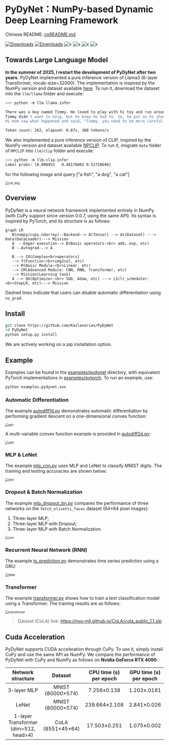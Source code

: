# PyDyNet：NumPy-based Dynamic Deep Learning Framework

Chinese README: [cnREADME.md](./cnREADME.md)

[![Downloads](https://pepy.tech/badge/pydynet)](https://pepy.tech/project/pydynet)
[![Downloads](https://static.pepy.tech/personalized-badge/pydynet?period=month&units=international_system&left_color=grey&right_color=orange&left_text=downloads/month)](https://pepy.tech/project/pydynet)
![x](https://img.shields.io/pypi/l/pydynet)
![x](https://img.shields.io/pypi/implementation/numpy)
![x](https://img.shields.io/github/stars/Kaslanarian/PyDyNet?style=social)
![x](https://img.shields.io/github/forks/Kaslanarian/PyDyNet?style=social)

## Towards Large Language Model

**In the summer of 2025, I restart the development of PyDyNet after two years.** PyDyNet implemented a pure inference version of Llama3 (6-layer Transformer, vocab-size=32000). The implementation is inspired by the NumPy version and dataset available [here](https://github.com/likejazz/llama3.np). To run it, download the dataset into the `llm/llama` folder and execute:

```bash
>>> python -m llm.llama.infer

There was a boy named Timmy. He loved to play with hi toy and run around outside. One day, Timmy' mom asked him to help her with the laundry. Timmy didn't want to help because he wanted to play. But hi mom said, "Timmy, you need to help me. It' important to help out."
Timmy didn't want to help, but he knew he had to. So, he put on hi shoe and went outside to help hi mom. A they were folding the clothe, Timmy saw a big pile of laundry on the floor. He wanted to help, so he started to pick it up. But then, he accidentally knocked over a pile of clothe and they fell on him. Timmy wa okay, but he felt bad.
Hi mom saw what happened and said, "Timmy, you need to be more careful. You could have hurt yourself." Timmy felt bad and said sorry. Hi mom hugged him and said, "It' okay, accident happen. Let' clean up the laundry together." Timmy learned that it' important to be careful and help out when you need it.

Token count: 262, elapsed: 0.87s, 300 tokens/s
```

We also implemented a pure inference version of CLIP, inspired by the NumPy version and dataset available [NPCLIP](https://github.com/99991/NPCLIP). To run it, imigrate `data` folder of `MPCLIP` into `llm/clip` folder and execute: 

```bash
>>> python -m llm.clip.infer
Label probs: [0.000953   0.48176003 0.51728696]
```

for the following image and query ["a fish", "a dog", "a cat"]

<img src="llm/clip/picture.png" alt="cat_dog" style="zoom:67%;" />

## Overview

PyDyNet is a neural network framework implemented entirely in NumPy (with CuPy support since version 0.0.7, using the same API). Its syntax is inspired by PyTorch, and its structure is as follows:

```mermaid
graph LR
   N(numpy/cupy.ndarray)--Backend--> A(Tensor) --> ds(Dataset) ---> Data(DataLoader)---> Mission
   A  --Eager execution--> B(Basic operators:<br> add, exp, etc)
   B -.Autograd-.-> A

   B --> CO(Complex<br>operators)
   --> f(Function:<br>img2col, etc) 
   --> M(Basic Module:<br>Linear, etc)
   --> CM(Advanced Module: CNN, RNN, Transformer, etc)
   --> Mission(Learning task)
   A --> GD(Optimizer:<br> SGD, Adam, etc) ---> LS(lr_scheduler: <br>StepLR, etc)---> Mission
```

Dashed lines indicate that users can disable automatic differentiation using `no_grad`.

## Install

```bash
git clone https://github.com/Kaslanarian/PyDyNet
cd PyDyNet
python setup.py install
```

We are actively working on a pip installation option.

## Example

Examples can be found in the [examples/pydynet](./examples/pydynet) directory, with equivalent PyTorch implementations in [examples/pytorch](./examples/pytorch). To run an example, use:

```bash
python examples.pydynet.xxx
```

### Automatic Differentiation

The example [autodiff1d.py](examples/pydynet/autodiff1d.py) demonstrates automatic differentiation by performing gradient descent on a one-dimensional convex function:

<img src="imgs/ad1d.png" alt="ad1" style="zoom:67%;" />

A multi-variable convex function example is provided in [autodiff2d.py](examples/pydynet/autodiff2d.py):

<img src="imgs/ad2d.png" alt="ad2" style="zoom:67%;" />

### MLP & LeNet

The example [mlp_cnn.py](examples/pydynet/mnist.py) uses MLP and LeNet to classify MNIST digits. The training and testing accuracies are shown below:

<img src="imgs/mlp_cnn.png" alt="dnn" style="zoom:67%;" />

### Dropout & Batch Normalization

The example [mlp_dropout_bn.py](examples/pydynet/dropout_bn.py) compares the performance of three networks on the `fetch_olivetti_faces` dataset (64×64 pixel images):

1. Three-layer MLP;
2. Three-layer MLP with Dropout;
3. Three-layer MLP with Batch Normalization.

<img src="imgs/dropout_bn.png" alt="cnn" style="zoom:67%;" />

### Recurrent Neural Network (RNN)

The example [ts_prediction.py](examples/pydynet/ts_prediction.py) demonstrates time series prediction using a GRU:

<img src="imgs/rnn.png" alt="RNN" style="zoom:67%;" />

### Transformer

The example [transformer.py](examples/pydynet/transformer.py) shows how to train a text classification model using a Transformer. The training results are as follows:

<img src="imgs/transformer.png" alt="transformer" style="zoom:67%;" />

> Dataset (CoLA) link: <https://nyu-mll.github.io/CoLA/cola_public_1.1.zip>

## Cuda Acceleration

PyDyNet supports CUDA acceleration through CuPy. To use it, simply install CuPy and use the same API as NumPy. We compare the performance of PyDyNet with CuPy and NumPy as follows on **Nvidia GeForce RTX 4090**:

|      Network structure         |      Dataset      | CPU time (s) per epoch | GPU time (s) per epoch |
| :-----------------: | :---------------: | :--------------------: | :--------------------: |
|    3-layer MLP     | MNIST (80000×574) |      7.256±0.138      |       1.203±.0181       |
|        LeNet        | MNIST (80000×574) |     239.664±2.108      |      2.841±0.026      |
| 1-layer Transformer (dim=512, head=4) | CoLA (8551×45×64) |      17.503±0.251      |      1.075±0.002       |

